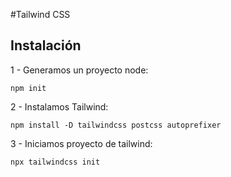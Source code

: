#Tailwind CSS

## Instalación

1 -  Generamos un proyecto node:

```shell
npm init
```

2 - Instalamos Tailwind:

```shell
npm install -D tailwindcss postcss autoprefixer
```

3 - Iniciamos proyecto de tailwind:
```shell
npx tailwindcss init
```

